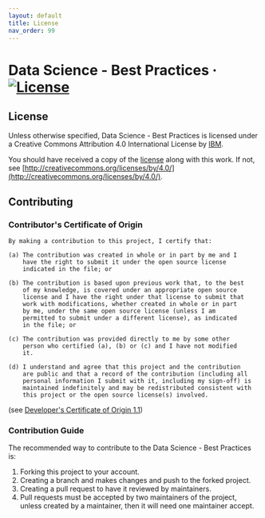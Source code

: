 ```yaml
---
layout: default
title: License
nav_order: 99
---
```

# Data Science - Best Practices &middot; [![License](https://img.shields.io/badge/license-CC%20BY%204.0-blue)](./LICENSE.txt)

## License

Unless otherwise specified, Data Science - Best Practices is licensed under a Creative Commons Attribution 4.0 International License by [IBM](https://www.ibm.com).

You should have received a copy of the [license](./LICENSE.txt) along with this work. If not, see [http://creativecommons.org/licenses/by/4.0/](http://creativecommons.org/licenses/by/4.0/).

## Contributing

### Contributor's Certificate of Origin

```plaintext
By making a contribution to this project, I certify that:

(a) The contribution was created in whole or in part by me and I
    have the right to submit it under the open source license
    indicated in the file; or

(b) The contribution is based upon previous work that, to the best
    of my knowledge, is covered under an appropriate open source
    license and I have the right under that license to submit that
    work with modifications, whether created in whole or in part
    by me, under the same open source license (unless I am
    permitted to submit under a different license), as indicated
    in the file; or

(c) The contribution was provided directly to me by some other
    person who certified (a), (b) or (c) and I have not modified
    it.

(d) I understand and agree that this project and the contribution
    are public and that a record of the contribution (including all
    personal information I submit with it, including my sign-off) is
    maintained indefinitely and may be redistributed consistent with
    this project or the open source license(s) involved.
```

(see [Developer's Certificate of Origin 1.1](https://elinux.org/Developer_Certificate_Of_Origin))

### Contribution Guide

The recommended way to contribute to the Data Science  - Best Practices is:

1. Forking this project to your account.
2. Creating a branch and makes changes and push to the forked project.
3. Creating a pull request to have it reviewed by maintainers.
4. Pull requests must be accepted by two maintainers of the project, unless created by a maintainer, then it will need one maintainer accept.
